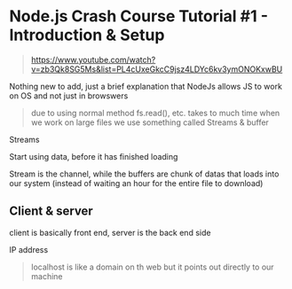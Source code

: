 # Node.js Crash Course Tutorial #1 - Introduction & Setup

> https://www.youtube.com/watch?v=zb3Qk8SG5Ms&list=PL4cUxeGkcC9jsz4LDYc6kv3ymONOKxwBU

Nothing new to add, just a brief explanation that NodeJs allows JS to work on OS and not just in browswers

> due to using normal method fs.read(), etc. takes to much time when we work on large files we use something called Streams & buffer

Streams

Start using data, before it has finished loading

Stream is the channel, while the buffers are chunk of datas that loads into our system (instead of waiting an hour for the entire file to download)

## Client & server

client is basically front end, server is the back end side

IP address

> localhost is like a domain on th web but it points out directly to our machine
